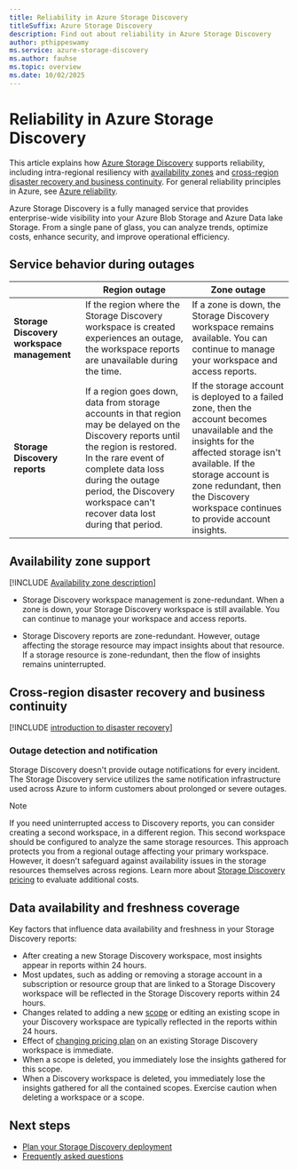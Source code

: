 ```yaml
---
title: Reliability in Azure Storage Discovery
titleSuffix: Azure Storage Discovery
description: Find out about reliability in Azure Storage Discovery
author: pthippeswamy
ms.service: azure-storage-discovery
ms.author: fauhse
ms.topic: overview
ms.date: 10/02/2025
---
```


# Reliability in Azure Storage Discovery

This article explains how [Azure Storage Discovery](../storage-discovery/overview.md) supports reliability, including intra-regional resiliency with [availability zones](#availability-zone-support) and [cross-region disaster recovery and business continuity](#cross-region-disaster-recovery-and-business-continuity). For general reliability principles in Azure, see [Azure reliability](/azure/architecture/framework/resiliency/overview).

Azure Storage Discovery is a fully managed service that provides enterprise-wide visibility into your Azure Blob Storage and Azure Data lake Storage. From a single pane of glass, you can analyze trends, optimize costs, enhance security, and improve operational efficiency.

## Service behavior during outages

|                                | Region outage | Zone outage |
|--------------------------------|-------------------|-----------------------|
| **Storage Discovery workspace management**  | If the region where the Storage Discovery workspace is created experiences an outage, the workspace reports are unavailable during the time.              | If a zone is down, the Storage Discovery workspace remains available. You can continue to manage your workspace and access reports.|
| **Storage Discovery reports**     | If a region goes down, data from storage accounts in that region may be delayed on the Discovery reports until the region is restored. In the rare event of complete data loss during the outage period, the Discovery workspace can't recover data lost during that period.             | If the storage account is deployed to a failed zone, then the account becomes unavailable and the insights for the affected storage isn't available. If the storage account is zone redundant, then the Discovery workspace continues to provide account insights. |

## Availability zone support

[!INCLUDE [Availability zone description](includes/reliability-availability-zone-description-include.md)]

- Storage Discovery workspace management is zone-redundant. When a zone is down, your Storage Discovery workspace is still available. You can continue to manage your workspace and access reports.

- Storage Discovery reports are zone-redundant. However, outage affecting the storage resource may impact insights about that resource. If a storage resource is zone-redundant, then the flow of insights remains uninterrupted.

## Cross-region disaster recovery and business continuity

[!INCLUDE [introduction to disaster recovery](includes/reliability-disaster-recovery-description-include.md)]

### Outage detection and notification

Storage Discovery doesn't provide outage notifications for every incident. The Storage Discovery service utilizes the same notification infrastructure used across Azure to inform customers about prolonged or severe outages.

> [!NOTE]
> If you need uninterrupted access to Discovery reports, you can consider creating a second workspace, in a different region. This second workspace should be configured to analyze the same storage resources. This approach protects you from a regional outage affecting your primary workspace. However, it doesn't safeguard against availability issues in the storage resources themselves across regions. Learn more about [Storage Discovery pricing](../storage-discovery/pricing.md) to evaluate additional costs.

## Data availability and freshness coverage

Key factors that influence data availability and freshness in your Storage Discovery reports:

- After creating a new Storage Discovery workspace, most insights appear in reports within 24 hours. 
- Most updates, such as adding or removing a storage account in a subscription or resource group that are linked to a Storage Discovery workspace will be reflected in the Storage Discovery reports within 24 hours.
- Changes related to adding a new [scope](../storage-discovery/management-components.md#scope) or editing an existing scope in your Discovery workspace are typically reflected in the reports within 24 hours.
- Effect of [changing pricing plan](../storage-discovery/pricing.md) on an existing Storage Discovery workspace is immediate.
- When a scope is deleted, you immediately lose the insights gathered for this scope. 
- When a Discovery workspace is deleted, you immediately lose the insights gathered for all the contained scopes. Exercise caution when deleting a workspace or a scope.

## Next steps

- [Plan your Storage Discovery deployment](../storage-discovery/deployment-planning.md)
- [Frequently asked questions](../storage-discovery/frequently-asked-questions.md)
